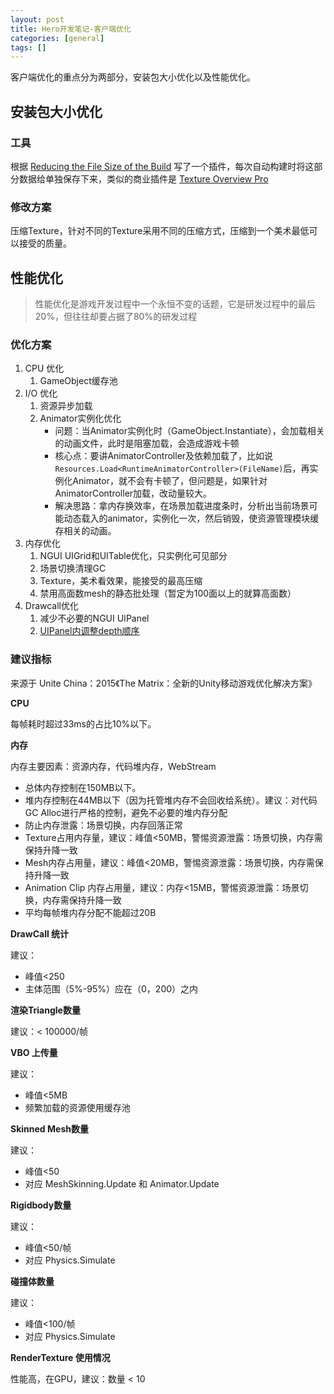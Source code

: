 ```yaml
---
layout: post
title: Hero开发笔记-客户端优化
categories: [general]
tags: []
---
```


客户端优化的重点分为两部分，安装包大小优化以及性能优化。

## 安装包大小优化 ##

### 工具 ###
根据 [Reducing the File Size of the Build](http://docs.unity3d.com/Manual/ReducingFilesize.html) 写了一个插件，每次自动构建时将这部分数据给单独保存下来，类似的商业插件是 [Texture Overview Pro](https://kharma.unity3d.com/en/#!/content/10832)

### 修改方案 ###

压缩Texture，针对不同的Texture采用不同的压缩方式，压缩到一个美术最低可以接受的质量。

## 性能优化 ##

> 性能优化是游戏开发过程中一个永恒不变的话题，它是研发过程中的最后20%，但往往却要占据了80%的研发过程

### 优化方案 ###

1. CPU 优化
	1. GameObject缓存池
1. I/O 优化
	1. 资源异步加载
	1. Animator实例化优化
		* 问题：当Animator实例化时（GameObject.Instantiate），会加载相关的动画文件，此时是阻塞加载，会造成游戏卡顿
		* 核心点：要讲AnimatorController及依赖加载了，比如说`Resources.Load<RuntimeAnimatorController>(FileName)`后，再实例化Animator，就不会有卡顿了，但问题是，如果针对AnimatorController加载，改动量较大。
		* 解决思路：拿内存换效率，在场景加载进度条时，分析出当前场景可能动态载入的animator，实例化一次，然后销毁，使资源管理模块缓存相关的动画。
1. 内存优化
	1. NGUI UIGrid和UITable优化，只实例化可见部分
	1. 场景切换清理GC
	1. Texture，美术看效果，能接受的最高压缩
	1. 禁用高面数mesh的静态批处理（暂定为100面以上的就算高面数）
1. Drawcall优化
	1. 减少不必要的NGUI UIPanel
	1. [UIPanel内调整depth顺序](../unity_ngui_drawcall_optimize)



### 建议指标 ###

来源于 Unite China：2015《The Matrix：全新的Unity移动游戏优化解决方案》

**CPU**

每帧耗时超过33ms的占比10%以下。

**内存**

内存主要因素：资源内存，代码堆内存，WebStream

* 总体内存控制在150MB以下。
* 堆内存控制在44MB以下（因为托管堆内存不会回收给系统）。建议：对代码GC Alloc进行严格的控制，避免不必要的堆内存分配
* 防止内存泄露：场景切换，内存回落正常
* Texture占用内存量，建议：峰值<50MB，警惕资源泄露：场景切换，内存需保持升降一致
* Mesh内存占用量，建议：峰值<20MB，警惕资源泄露：场景切换，内存需保持升降一致
* Animation Clip 内存占用量，建议：内存<15MB，警惕资源泄露：场景切换，内存需保持升降一致
* 平均每帧堆内存分配不能超过20B

**DrawCall 统计**

建议：

* 峰值<250
* 主体范围（5%-95%）应在（0，200）之内

**渲染Triangle数量** 

建议：< 100000/帧

**VBO 上传量**

建议：

* 峰值<5MB
* 频繁加载的资源使用缓存池

**Skinned Mesh数量**

建议：

* 峰值<50
* 对应 MeshSkinning.Update 和 Animator.Update

**Rigidbody数量**

建议：

* 峰值<50/帧
* 对应 Physics.Simulate


**碰撞体数量**

建议：

* 峰值<100/帧
* 对应 Physics.Simulate

**RenderTexture 使用情况** 

性能高，在GPU，建议：数量 < 10

